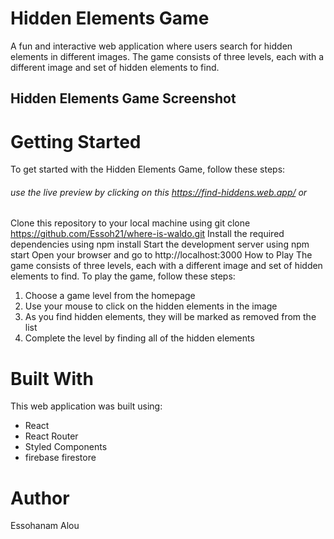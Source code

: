 # Hidden Elements Game
A fun and interactive web application where users search for hidden elements in different images. The game consists of three levels, each with a different image and set of hidden elements to find.

## Hidden Elements Game Screenshot

# Getting Started
To get started with the Hidden Elements Game, follow these steps:

###### use the live preview by clicking on this https://find-hiddens.web.app/   or 
Clone this repository to your local machine using git clone https://github.com/Essoh21/where-is-waldo.git
Install the required dependencies using npm install
Start the development server using npm start
Open your browser and go to http://localhost:3000
How to Play
The game consists of three levels, each with a different image and set of hidden elements to find. To play the game, follow these steps:

1. Choose a game level from the homepage
2. Use your mouse to click on the hidden elements in the image
3. As you find hidden elements, they will be marked as  removed from the list
4. Complete the level by finding all of the hidden elements

# Built With
This web application was built using:

* React
* React Router
* Styled Components
* firebase firestore

# Author
Essohanam Alou